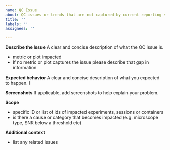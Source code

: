 ```yaml
---
name: QC Issue
about: QC issues or trends that are not captured by current reporting system
title: ''
labels: ''
assignees: ''

---
```


**Describe the Issue**
A clear and concise description of what the  QC issue is. 
 - metric or plot impacted
 - If no metric or plot captures the issue please describe that gap in information

**Expected behavior**
A clear and concise description of what you expected to happen. I

**Screenshots**
If applicable, add screenshots to help explain your problem.

**Scope**
 - specific ID or list of ids of impacted experiments, sessions or containers
 - is there a cause or category that becomes impacted (e.g. microscope type, SNR below a threshold etc)


**Additional context**
 - list any related issues

